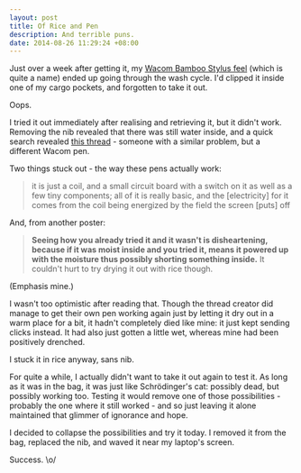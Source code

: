 ```yaml
---
layout: post
title: Of Rice and Pen
description: And terrible puns.
date: 2014-08-26 11:29:24 +08:00
---
```


Just over a week after getting it, my [Wacom Bamboo Stylus feel](http://www.wacom.com/en/us/everyday/bamboo-stylus-feel) (which is quite a name) ended up going through the wash cycle. I'd clipped it inside one of my cargo pockets, and forgotten to take it out.

Oops.

I tried it out immediately after realising and retrieving it, but it didn't work. Removing the nib revealed that there was still water inside, and a quick search revealed [this thread](http://forum.tabletpcreview.com/hp-touchsmart-tm2-wacom/45456-got-pen-wet-not-working-right-anymore.html) - someone with a similar problem, but a different Wacom pen.

Two things stuck out - the way these pens actually work:

> it is just a coil, and a small circuit board with a switch on it as well as a few tiny components; all of it is really basic, and the [electricity] for it comes from the coil being energized by the field the screen [puts] off

And, from another poster:

> **Seeing how you already tried it and it wasn't is disheartening, because if it was moist inside and you tried it, means it powered up with the moisture thus possibly shorting something inside.** It couldn't hurt to try drying it out with rice though.

(Emphasis mine.)

I wasn't too optimistic after reading that. Though the thread creator did manage to get their own pen working again just by letting it dry out in a warm place for a bit, it hadn't completely died like mine: it just kept sending clicks instead. It had also just gotten a little wet, whereas mine had been positively drenched.

I stuck it in rice anyway, sans nib.

For quite a while, I actually didn't want to take it out again to test it. As long as it was in the bag, it was just like Schrödinger's cat: possibly dead, but possibly working too. Testing it would remove one of those possibilities - probably the one where it still worked - and so just leaving it alone maintained that glimmer of ignorance and hope.

I decided to collapse the possibilities and try it today. I removed it from the bag, replaced the nib, and waved it near my laptop's screen.

Success. \o/
